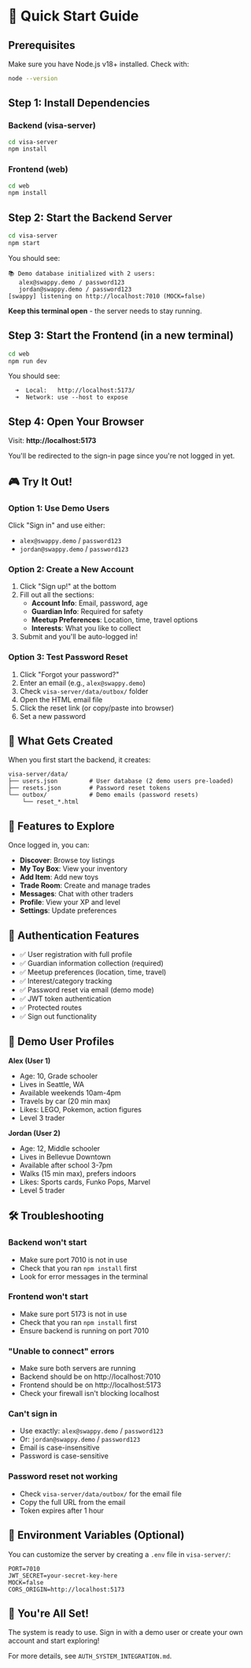 # 🚀 Quick Start Guide

## Prerequisites
Make sure you have Node.js v18+ installed. Check with:
```bash
node --version
```

## Step 1: Install Dependencies

### Backend (visa-server)
```bash
cd visa-server
npm install
```

### Frontend (web)
```bash
cd web
npm install
```

## Step 2: Start the Backend Server

```bash
cd visa-server
npm start
```

You should see:
```
📚 Demo database initialized with 2 users:
   alex@swappy.demo / password123
   jordan@swappy.demo / password123
[swappy] listening on http://localhost:7010 (MOCK=false)
```

**Keep this terminal open** - the server needs to stay running.

## Step 3: Start the Frontend (in a new terminal)

```bash
cd web
npm run dev
```

You should see:
```
  ➜  Local:   http://localhost:5173/
  ➜  Network: use --host to expose
```

## Step 4: Open Your Browser

Visit: **http://localhost:5173**

You'll be redirected to the sign-in page since you're not logged in yet.

## 🎮 Try It Out!

### Option 1: Use Demo Users
Click "Sign in" and use either:
- `alex@swappy.demo` / `password123`
- `jordan@swappy.demo` / `password123`

### Option 2: Create a New Account
1. Click "Sign up!" at the bottom
2. Fill out all the sections:
   - **Account Info**: Email, password, age
   - **Guardian Info**: Required for safety
   - **Meetup Preferences**: Location, time, travel options
   - **Interests**: What you like to collect
3. Submit and you'll be auto-logged in!

### Option 3: Test Password Reset
1. Click "Forgot your password?"
2. Enter an email (e.g., `alex@swappy.demo`)
3. Check `visa-server/data/outbox/` folder
4. Open the HTML email file
5. Click the reset link (or copy/paste into browser)
6. Set a new password

## 📁 What Gets Created

When you first start the backend, it creates:

```
visa-server/data/
├── users.json         # User database (2 demo users pre-loaded)
├── resets.json        # Password reset tokens
└── outbox/            # Demo emails (password resets)
    └── reset_*.html
```

## 🎨 Features to Explore

Once logged in, you can:
- **Discover**: Browse toy listings
- **My Toy Box**: View your inventory
- **Add Item**: Add new toys
- **Trade Room**: Create and manage trades
- **Messages**: Chat with other traders
- **Profile**: View your XP and level
- **Settings**: Update preferences

## 🔐 Authentication Features

- ✅ User registration with full profile
- ✅ Guardian information collection (required)
- ✅ Meetup preferences (location, time, travel)
- ✅ Interest/category tracking
- ✅ Password reset via email (demo mode)
- ✅ JWT token authentication
- ✅ Protected routes
- ✅ Sign out functionality

## 🎯 Demo User Profiles

**Alex (User 1)**
- Age: 10, Grade schooler
- Lives in Seattle, WA
- Available weekends 10am-4pm
- Travels by car (20 min max)
- Likes: LEGO, Pokemon, action figures
- Level 3 trader

**Jordan (User 2)**
- Age: 12, Middle schooler
- Lives in Bellevue Downtown
- Available after school 3-7pm
- Walks (15 min max), prefers indoors
- Likes: Sports cards, Funko Pops, Marvel
- Level 5 trader

## 🛠️ Troubleshooting

### Backend won't start
- Make sure port 7010 is not in use
- Check that you ran `npm install` first
- Look for error messages in the terminal

### Frontend won't start
- Make sure port 5173 is not in use
- Check that you ran `npm install` first
- Ensure backend is running on port 7010

### "Unable to connect" errors
- Make sure both servers are running
- Backend should be on http://localhost:7010
- Frontend should be on http://localhost:5173
- Check your firewall isn't blocking localhost

### Can't sign in
- Use exactly: `alex@swappy.demo` / `password123`
- Or: `jordan@swappy.demo` / `password123`
- Email is case-insensitive
- Password is case-sensitive

### Password reset not working
- Check `visa-server/data/outbox/` for the email file
- Copy the full URL from the email
- Token expires after 1 hour

## 📝 Environment Variables (Optional)

You can customize the server by creating a `.env` file in `visa-server/`:

```env
PORT=7010
JWT_SECRET=your-secret-key-here
MOCK=false
CORS_ORIGIN=http://localhost:5173
```

## 🎉 You're All Set!

The system is ready to use. Sign in with a demo user or create your own account and start exploring!

For more details, see `AUTH_SYSTEM_INTEGRATION.md`.

